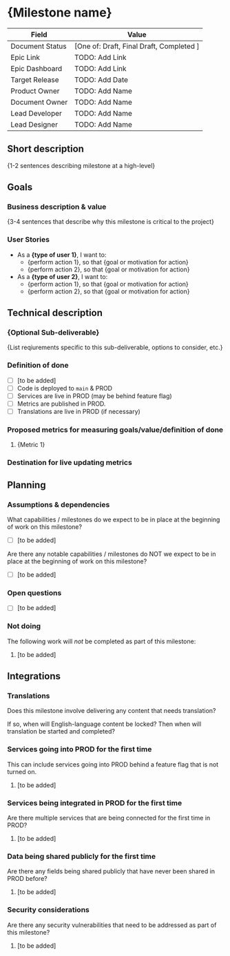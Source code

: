 # {Milestone name}

| Field           | Value                                    |
| --------------- | ---------------------------------------- |
| Document Status | [One of: Draft, Final Draft, Completed ] |
| Epic Link       | TODO: Add Link                           |
| Epic Dashboard  | TODO: Add Link                           |
| Target Release  | TODO: Add Date                           |
| Product Owner   | TODO: Add Name                           |
| Document Owner  | TODO: Add Name                           |
| Lead Developer  | TODO: Add Name                           |
| Lead Designer   | TODO: Add Name                           |


## Short description
<!-- Required -->

{1-2 sentences describing milestone at a high-level}

## Goals

### Business description & value
<!-- Required -->

{3-4 sentences that describe why this milestone is critical to the project}

### User Stories
<!-- Required -->

- As a **{type of user 1}**, I want to:
  - {perform action 1}, so that {goal or motivation for action}
  - {perform action 2}, so that {goal or motivation for action}
- As a **{type of user 2}**, I want to:
  - {perform action 1}, so that {goal or motivation for action}
  - {perform action 2}, so that {goal or motivation for action}

## Technical description

### {Optional Sub-deliverable}
<!-- Optional -->

{List reqiurements specific to this sub-deliverable, options to consider, etc.}

### Definition of done
<!-- Required -->

- [ ] [to be added]
- [ ] Code is deployed to `main` & PROD
- [ ] Services are live in PROD (may be behind feature flag)
- [ ] Metrics are published in PROD.
- [ ] Translations are live in PROD (if necessary)

### Proposed metrics for measuring goals/value/definition of done
<!-- Required -->

1. {Metric 1}

### Destination for live updating metrics
<!-- Optional -->

## Planning

### Assumptions & dependencies
<!-- Optional -->

What capabilities / milestones do we expect to be in place at the beginning of work
on this milestone?

- [ ] [to be added]

Are there any notable capabilities / milestones do NOT we expect to be in place at the
beginning of work on this milestone?

- [ ] [to be added]

### Open questions
<!-- Optional -->

- [ ] [to be added]

### Not doing
<!-- Optional -->

The following work will *not* be completed as part of this milestone:

1. [to be added]

## Integrations

### Translations
<!-- Optional -->

Does this milestone involve delivering any content that needs translation?

If so, when will English-language content be locked? Then when will translation be
started and completed?

### Services going into PROD for the first time
<!-- Optional -->

This can include services going into PROD behind a feature flag that is not turned on.

1. [to be added]

### Services being integrated in PROD for the first time
<!-- Optional -->

Are there multiple services that are being connected for the first time in PROD?

1. [to be added]

### Data being shared publicly for the first time
<!-- Optional -->

Are there any fields being shared publicly that have never been shared in PROD before?

1. [to be added]

### Security considerations
<!-- Optional -->

Are there any security vulnerabilities that need to be addressed as part of this milestone?

1. [to be added]
